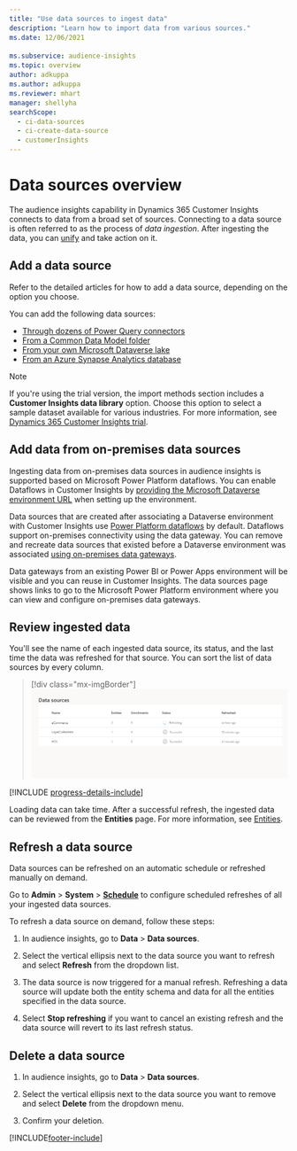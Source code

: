 ```yaml
---
title: "Use data sources to ingest data"
description: "Learn how to import data from various sources."
ms.date: 12/06/2021

ms.subservice: audience-insights
ms.topic: overview
author: adkuppa
ms.author: adkuppa
ms.reviewer: mhart
manager: shellyha
searchScope: 
  - ci-data-sources
  - ci-create-data-source
  - customerInsights
---
```


# Data sources overview



The audience insights capability in Dynamics 365 Customer Insights connects to data from a broad set of sources. Connecting to a data source is often referred to as the process of *data ingestion*. After ingesting the data, you can [unify](data-unification.md) and take action on it.

## Add a data source

Refer to the detailed articles for how to add a data source, depending on the option you choose.

You can add the following data sources:

- [Through dozens of Power Query connectors](connect-power-query.md)
- [From a Common Data Model folder](connect-common-data-model.md)
- [From your own Microsoft Dataverse lake](connect-dataverse-managed-lake.md)
- [From an Azure Synapse Analytics database](connect-synapse.md)

> [!NOTE]
> If you're using the trial version, the import methods section includes a **Customer Insights data library** option. Choose this option to select a sample dataset available for various industries. For more information, see [Dynamics 365 Customer Insights trial](../trial-signup.md).

## Add data from on-premises data sources

Ingesting data from on-premises data sources in audience insights is supported based on Microsoft Power Platform dataflows. You can enable Dataflows in Customer Insights by [providing the Microsoft Dataverse environment URL](create-environment.md) when setting up the environment.

Data sources that are created after associating a Dataverse environment with Customer Insights use [Power Platform dataflows](/power-query/dataflows/overview-dataflows-across-power-platform-dynamics-365) by default. Dataflows support on-premises connectivity using the data gateway. You can remove and recreate data sources that existed before a Dataverse environment was associated [using on-premises data gateways](/data-integration/gateway/service-gateway-app).

Data gateways from an existing Power BI or Power Apps environment will be visible and you can reuse in Customer Insights. The data sources page shows links to go to the Microsoft Power Platform environment where you can view and configure on-premises data gateways.

## Review ingested data

You'll see the name of each ingested data source, its status, and the last time the data was refreshed for that source. You can sort the list of data sources by every column.

> [!div class="mx-imgBorder"]
> ![Data source added.](media/configure-data-datasource-added.png "Data source added")

[!INCLUDE [progress-details-include](../includes/progress-details-pane.md)]

Loading data can take time. After a successful refresh, the ingested data can be reviewed from the **Entities** page. For more information, see [Entities](entities.md).

## Refresh a data source

Data sources can be refreshed on an automatic schedule or refreshed manually on demand. 

Go to **Admin** > **System** > [**Schedule**](system.md#schedule-tab) to configure scheduled refreshes of all your ingested data sources.

To refresh a data source on demand, follow these steps:

1. In audience insights, go to **Data** > **Data sources**.

2. Select the vertical ellipsis next to the data source you want to refresh and select **Refresh** from the dropdown list.

3. The data source is now triggered for a manual refresh. Refreshing a data source will update both the entity schema and data for all the entities specified in the data source.

4. Select **Stop refreshing** if you want to cancel an existing refresh and the data source will revert to its last refresh status.

## Delete a data source

1. In audience insights, go to **Data** > **Data sources**.

2. Select the vertical ellipsis next to the data source you want to remove and select **Delete** from the dropdown menu.

3. Confirm your deletion.


[!INCLUDE[footer-include](../includes/footer-banner.md)]

